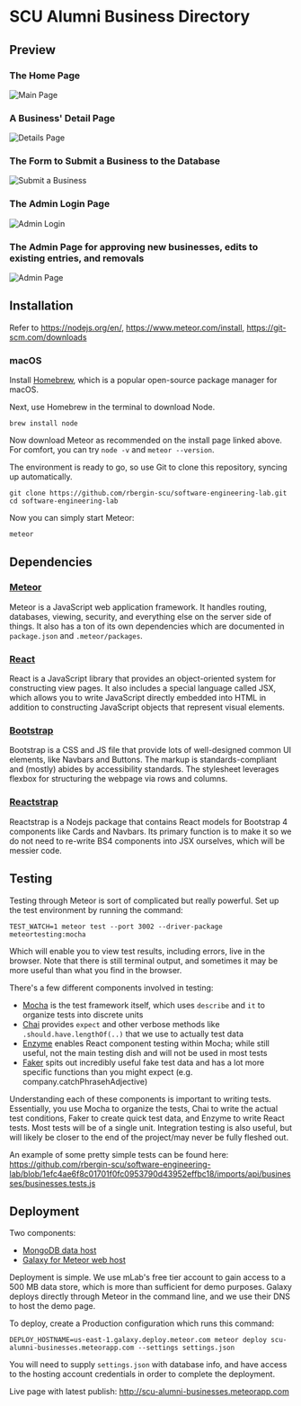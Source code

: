 # SCU Alumni Business Directory

## Preview

### The Home Page
![Main Page](./pics/MainPage.png)

### A Business' Detail Page
![Details Page](./pics/DetailsPage.png)

### The Form to Submit a Business to the Database
![Submit a Business](./pics/SubmitBusiness.png)

### The Admin Login Page
![Admin Login](./pics/adminlogin.png)

### The Admin Page for approving new businesses, edits to existing entries, and removals
![Admin Page](./pics/AdminPage.png)


## Installation

Refer to https://nodejs.org/en/, https://www.meteor.com/install, https://git-scm.com/downloads

### macOS

Install [Homebrew](https://brew.sh/), which is a popular open-source package manager for macOS.

Next, use Homebrew in the terminal to download Node.

```
brew install node
```

Now download Meteor as recommended on the install page linked above. For comfort, you can try `node -v` and `meteor --version`.

The environment is ready to go, so use Git to clone this repository, syncing up automatically.

```
git clone https://github.com/rbergin-scu/software-engineering-lab.git
cd software-engineering-lab
```

Now you can simply start Meteor:

```
meteor
```


## Dependencies

### [Meteor](https://www.meteor.com/)

Meteor is a JavaScript web application framework. It handles routing, databases, viewing, security, and everything else on the server side of things. It also has a ton of its own dependencies which are documented in `package.json` and `.meteor/packages`.

### [React](https://reactjs.org/)

React is a JavaScript library that provides an object-oriented system for constructing view pages. It also includes a special language called JSX, which allows you to write JavaScript directly embedded into HTML in addition to constructing JavaScript objects that represent visual elements.

### [Bootstrap](https://getbootstrap.com/)

Bootstrap is a CSS and JS file that provide lots of well-designed common UI elements, like Navbars and Buttons. The markup is standards-compliant and (mostly) abides by accessibility standards. The stylesheet leverages flexbox for structuring the webpage via rows and columns.

### [Reactstrap](https://reactstrap.github.io/)

Reactstrap is a Nodejs package that contains React models for Bootstrap 4 components like Cards and Navbars. Its primary function is to make it so we do not need to re-write BS4 components into JSX ourselves, which will be messier code.


## Testing

Testing through Meteor is sort of complicated but really powerful. Set up the test environment by running the command:

```
TEST_WATCH=1 meteor test --port 3002 --driver-package meteortesting:mocha
```

Which will enable you to view test results, including errors, live in the browser. Note that there is still terminal output, and sometimes it may be more useful than what you find in the browser.

There's a few different components involved in testing:

- [Mocha](https://mochajs.org/) is the test framework itself, which uses `describe` and `it` to organize tests into discrete units
- [Chai](https://www.chaijs.com/guide/styles/#expect) provides `expect` and other verbose methods like `.should.have.lengthOf(..)` that we use to actually test data
- [Enzyme](https://airbnb.io/enzyme/docs/api/) enables React component testing within Mocha; while still useful, not the main testing dish and will not be used in most tests
- [Faker](https://www.npmjs.com/package/faker) spits out incredibly useful fake test data and has a lot more specific functions than you might expect (e.g. company.catchPhrasehAdjective)

Understanding each of these components is important to writing tests. Essentially, you use Mocha to organize the tests, Chai to write the actual test conditions, Faker to create quick test data, and Enzyme to write React tests. Most tests will be of a single unit. Integration testing is also useful, but will likely be closer to the end of the project/may never be fully fleshed out.

An example of some pretty simple tests can be found here: https://github.com/rbergin-scu/software-engineering-lab/blob/1efc4ae6f8c01701f0fc0953790d43952effbc18/imports/api/businesses/businesses.tests.js


## Deployment

Two components:

- [MongoDB data host](https://mlab.com)
- [Galaxy for Meteor web host](https://galaxy.meteor.com)

Deployment is simple. We use mLab's free tier account to gain access to a 500 MB data store, which is more than sufficient for demo purposes. Galaxy deploys directly through Meteor in the command line, and we use their DNS to host the demo page.

To deploy, create a Production configuration which runs this command:

```
DEPLOY_HOSTNAME=us-east-1.galaxy.deploy.meteor.com meteor deploy scu-alumni-businesses.meteorapp.com --settings settings.json
```

You will need to supply `settings.json` with database info, and have access to the hosting account credentials in order to complete the deployment.

Live page with latest publish: http://scu-alumni-businesses.meteorapp.com

